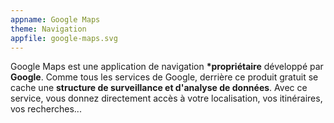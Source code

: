 ```yaml
---
appname: Google Maps
theme: Navigation
appfile: google-maps.svg
---
```


Google Maps est une application de navigation **\*propriétaire** développé par **Google**. Comme tous les services de Google, derrière ce produit gratuit se cache une **structure de surveillance et d'analyse de données**. Avec ce service, vous donnez directement accès à votre localisation, vos itinéraires, vos recherches...
